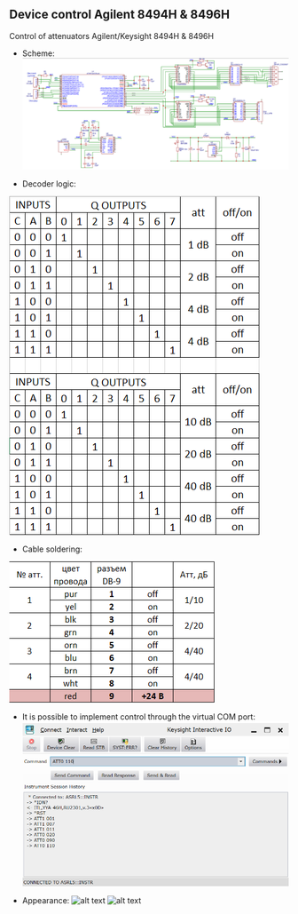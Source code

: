 ## Device control Agilent 8494H & 8496H
Control of attenuators Agilent/Keysight 8494H &amp; 8496H

+ Scheme:
![alt text](https://github.com/itllab/device-control-agilent-8494H-8496H/blob/main/img/1.1.png)

+ Decoder logic:

![alt text](https://github.com/itllab/device-control-agilent-8494H-8496H/blob/main/img/2.1.png)

+ Cable soldering:

![alt text](https://github.com/itllab/device-control-agilent-8494H-8496H/blob/main/img/3.1.png)

+ It is possible to implement control through the virtual COM port:
![alt text](https://github.com/itllab/device-control-agilent-8494H-8496H/blob/main/img/4.1.png)

+ Appearance:
![alt text](https://github.com/itllab/device-control-agilent-8494H-8496H/blob/main/img/1.3.jpg)
![alt text](https://github.com/itllab/device-control-agilent-8494H-8496H/blob/main/img/5.2.jpg)

